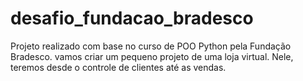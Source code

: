 # desafio_fundacao_bradesco
Projeto realizado com base no curso de POO Python pela Fundação Bradesco. vamos criar um pequeno projeto de uma loja virtual. Nele, teremos desde o controle de clientes até as vendas.

